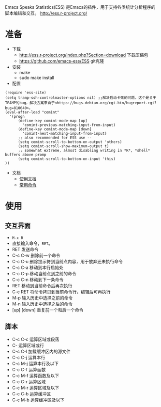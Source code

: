 Emacs Speaks Statistics(ESS) 是Emacs的插件，用于支持各类统计分析程序的脚本编辑和交互。
http://ess.r-project.org/

# 准备
- 下载 
  - http://ess.r-project.org/index.php?Section=download 下载压缩包
  - https://github.com/emacs-ess/ESS git克隆
- 安装
  - make
  - sudo make install
- 配置
```
(require 'ess-site)
(setq tramp-ssh-controlmaster-options nil) ;;解决启动卡死的问题。这个是关于TRAMP的bug，解决方案来自于<https://bugs.debian.org/cgi-bin/bugreport.cgi?bug=810640>。
(eval-after-load "comint"
  '(progn
      (define-key comint-mode-map [up]
        'comint-previous-matching-input-from-input)
      (define-key comint-mode-map [down]
        'comint-next-matching-input-from-input)
      ;; also recommended for ESS use --
      (setq comint-scroll-to-bottom-on-output 'others)
      (setq comint-scroll-show-maximum-output t)
      ;; somewhat extreme, almost disabling writing in *R*, *shell* buffers above promp
      (setq comint-scroll-to-bottom-on-input 'this)
))
```
  
- 文档
  - [使用文档](http://ess.r-project.org/Manual/ess.html#Command_002dline-editingy)
  - [常用命令](https://www.google.com/url?sa=t&rct=j&q=&esrc=s&source=web&cd=1&cad=rja&uact=8&ved=0ahUKEwjc1LDKzLnPAhXI9x4KHckjDAwQFggcMAA&url=http%3A%2F%2Fess.r-project.org%2Frefcard.pdf&usg=AFQjCNGgVjKkGEAYjmuzJGBuN5RGEMnP5A&sig2=H5Yx-0VZYcEof1DBTxdxww&bvm=bv.134495766,d.dmo)

# 使用
  
## 交互界面

  - `M-x R`
  - 直接输入命令，`RET`。
  - RET 发送命令
  - C-c C-w 删除前一个命令
  - C-c C-u 删除提示符到当前点内容，用于放弃还未执行命令
  - C-c C-a 移动到本行启始处
  - C-c C-p 移动当前点到之前的命令
  - C-c C-n 移动到下一条命令
  - RET 移动到当前命令后再次执行
  - C-c RET 将命令拷贝到当前命令行，编辑后可再执行
  - M-p 输入历史中选择之前的命令
  - M-n 输入历史中选择之后的命令
  - [up] [down] 重复前一个和后一个命令

## 脚本

  - C-c C-c 运算区域或段落
  - C-<RET> 运算区域或行
  - C-c C-l 加载缓冲区内的源文件
  - C-c C-j 运算本行
  - C-c M-j 运算本行及以下
  - C-c C-f 运算函数
  - C-c M-f 运算函数及以下
  - C-c C-r 运算区域
  - C-c M-r 运算区域及以下
  - C-c C-b 运算缓冲区
  - C-c M-b 运算缓冲区及以下